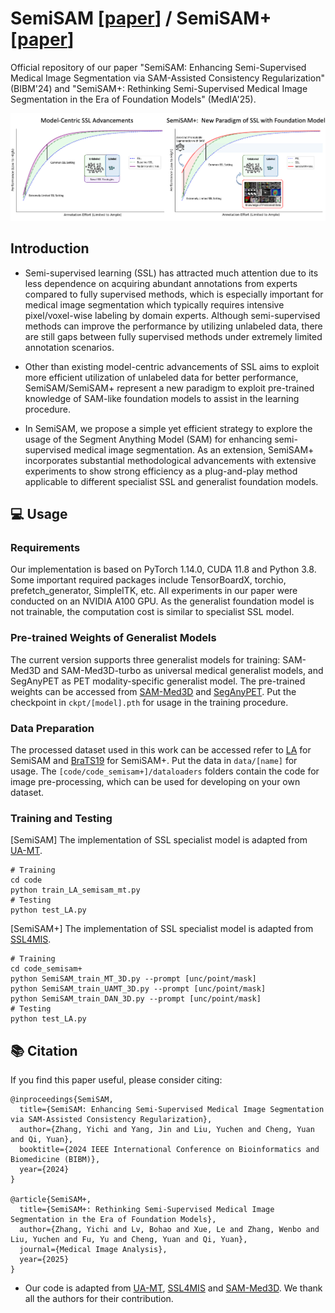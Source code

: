 # SemiSAM  [[paper](https://arxiv.org/pdf/2312.06316.pdf)] / SemiSAM+  [[paper](https://arxiv.org/pdf/2502.20749)] 

Official repository of our paper "SemiSAM: Enhancing Semi-Supervised Medical Image Segmentation via SAM-Assisted Consistency Regularization" (BIBM'24) and "SemiSAM+: Rethinking Semi-Supervised Medical Image Segmentation in the Era of Foundation Models" (MedIA'25).


![image](https://github.com/YichiZhang98/SemiSAM/blob/main/Highlight.png)

## Introduction

*  Semi-supervised learning (SSL) has attracted much attention due to its less dependence on acquiring abundant annotations from experts compared to fully supervised methods, which is especially important for medical image segmentation which typically requires intensive pixel/voxel-wise labeling by domain experts. Although semi-supervised methods can improve the performance by utilizing unlabeled data, there are still gaps between fully supervised methods under extremely limited annotation scenarios.

*  Other than existing model-centric advancements of SSL aims to exploit more efficient utilization of unlabeled data for better performance, SemiSAM/SemiSAM+ represent a new paradigm to exploit pre-trained knowledge of SAM-like foundation models to assist in the learning procedure.

*  In SemiSAM, we propose a simple yet efficient strategy to explore the usage of the Segment Anything Model (SAM) for enhancing semi-supervised medical image segmentation. As an extension, SemiSAM+ incorporates substantial methodological advancements with extensive experiments to show strong efficiency as a plug-and-play method applicable to different specialist SSL and generalist foundation models.





## :computer: Usage

### Requirements

Our implementation is based on PyTorch 1.14.0, CUDA 11.8 and Python 3.8. Some important required packages include TensorBoardX, torchio, prefetch_generator, SimpleITK, etc. All experiments in our paper were conducted on an NVIDIA A100 GPU. As the generalist foundation model is not trainable, the computation cost is similar to specialist SSL model.


### Pre-trained Weights of Generalist Models

The current version supports three generalist models for training: SAM-Med3D and SAM-Med3D-turbo as universal medical generalist models, and SegAnyPET as PET modality-specific generalist model. The pre-trained weights can be accessed from [SAM-Med3D](https://github.com/uni-medical/SAM-Med3D) and [SegAnyPET](https://github.com/YichiZhang98/SegAnyPET). Put the checkpoint in `ckpt/[model].pth` for usage in the training procedure.


### Data Preparation

The processed dataset used in this work can be accessed refer to [LA](https://github.com/yulequan/UA-MT/tree/master/data) for SemiSAM and [BraTS19](https://github.com/HiLab-git/SSL4MIS/tree/master/data/BraTS2019) for SemiSAM+. Put the data in `data/[name]` for usage. The `[code/code_semisam+]/dataloaders` folders contain the code for image pre-processing, which can be used for developing on your own dataset.



### Training and Testing


[SemiSAM] The implementation of SSL specialist model is adapted from [UA-MT](https://github.com/yulequan/UA-MT).

```
# Training
cd code
python train_LA_semisam_mt.py
# Testing
python test_LA.py
```


[SemiSAM+] The implementation of SSL specialist model is adapted from [SSL4MIS](https://github.com/HiLab-git/SSL4MIS/tree/master/data/BraTS2019).


```
# Training
cd code_semisam+
python SemiSAM_train_MT_3D.py --prompt [unc/point/mask]
python SemiSAM_train_UAMT_3D.py --prompt [unc/point/mask]
python SemiSAM_train_DAN_3D.py --prompt [unc/point/mask]
# Testing
python test_LA.py
```






## :books: Citation

If you find this paper useful, please consider citing:
```
@inproceedings{SemiSAM,
  title={SemiSAM: Enhancing Semi-Supervised Medical Image Segmentation via SAM-Assisted Consistency Regularization},
  author={Zhang, Yichi and Yang, Jin and Liu, Yuchen and Cheng, Yuan and Qi, Yuan},
  booktitle={2024 IEEE International Conference on Bioinformatics and Biomedicine (BIBM)},
  year={2024}
}

@article{SemiSAM+,
  title={SemiSAM+: Rethinking Semi-Supervised Medical Image Segmentation in the Era of Foundation Models},
  author={Zhang, Yichi and Lv, Bohao and Xue, Le and Zhang, Wenbo and Liu, Yuchen and Fu, Yu and Cheng, Yuan and Qi, Yuan},
  journal={Medical Image Analysis},
  year={2025}
}

```

* Our code is adapted from [UA-MT](https://github.com/yulequan/UA-MT), [SSL4MIS](https://github.com/HiLab-git/SSL4MIS/tree/master/data/BraTS2019) and [SAM-Med3D](https://github.com/uni-medical/SAM-Med3D). We thank all the authors for their contribution. 
